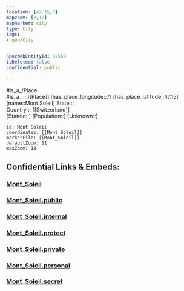 ```yaml
---
location: [47.15,7] 
mapzoom: [7,12] 
mapmarker: city 
type: City
tags:
- geo/City


SpocWebEntityId: 32559
isDeleted: false
confidential: public

---
```

#is_a_/Place  
#is_a_ :: [[Place]] 
[has_place_longitude::7] 
[has_place_latitude::47.15] 
[name::Mont Soleil] 
State ::  
Country :: [[Switzerland]]  
[StateId::] 
[Population::] 
[Unknown::] 


```leaflet
id: Mont Soleil
coordinates: [[Mont_Soleil]] 
markerFile: [[Mont_Soleil]] 
defaultZoom: 11 
maxZoom: 18
```


## Confidential Links & Embeds: 

### [Mont_Soleil](/_Standards/Earth/Continent/Europe/Europe~Central/Switzerland/Switzerland~Cantons/Bern,Canton/City/Mont_Soleil.md) 

### [Mont_Soleil.public](/_public/Earth/Continent/Europe/Europe~Central/Switzerland/Switzerland~Cantons/Bern,Canton/City/Mont_Soleil.public.md) 

### [Mont_Soleil.internal](/_internal/Earth/Continent/Europe/Europe~Central/Switzerland/Switzerland~Cantons/Bern,Canton/City/Mont_Soleil.internal.md) 

### [Mont_Soleil.protect](/_protect/Earth/Continent/Europe/Europe~Central/Switzerland/Switzerland~Cantons/Bern,Canton/City/Mont_Soleil.protect.md) 

### [Mont_Soleil.private](/_private/Earth/Continent/Europe/Europe~Central/Switzerland/Switzerland~Cantons/Bern,Canton/City/Mont_Soleil.private.md) 

### [Mont_Soleil.personal](/_personal/Earth/Continent/Europe/Europe~Central/Switzerland/Switzerland~Cantons/Bern,Canton/City/Mont_Soleil.personal.md) 

### [Mont_Soleil.secret](/_secret/Earth/Continent/Europe/Europe~Central/Switzerland/Switzerland~Cantons/Bern,Canton/City/Mont_Soleil.secret.md)

